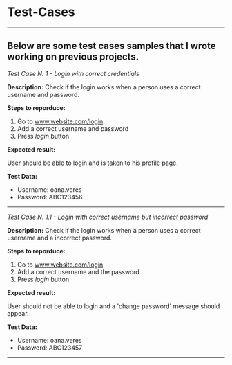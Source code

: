 # Test-Cases
------------------------------------------
## Below are some test cases samples that I wrote working on previous projects.

*Test Case N. 1 - Login with correct credentials*

**Description:** Check if the login works when a person uses a correct username and password.

**Steps to reporduce:**

1. Go to www.website.com/login
2. Add a correct username and password
3. Press *login* button

**Expected result:**

User should be able to login and is taken to his profile page.

**Test Data:**

- Username: oana.veres
- Password: ABC123456

----------------------------------


*Test Case N. 1.1 - Login with correct username but incorrect password*

**Description:** Check if the login works when a person uses a correct username and a incorrect password.

**Steps to reporduce:**

1. Go to www.website.com/login
2. Add a correct username and the password
3. Press *login* button

**Expected result:**

User should not be able to login and a 'change password' message should appear.

**Test Data:**

- Username: oana.veres
- Password: ABC123457
---------------------------

